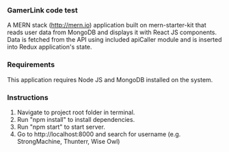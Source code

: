 ### GamerLink code test 

A MERN stack (http://mern.io) application built on mern-starter-kit that reads user data from MongoDB and displays it with React JS components. Data is fetched from the API using included apiCaller module and is inserted into Redux application's state.

### Requirements

This application requires Node JS and MongoDB installed on the system.

### Instructions

1. Navigate to project root folder in terminal.
2. Run "npm install" to install dependencies.
3. Run "npm start" to start server.
4. Go to http://localhost:8000 and search for username (e.g. StrongMachine, Thunterr, Wise Owl)